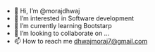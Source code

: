 - 👋 Hi, I’m @morajdhwaj
- 👀 I’m interested in Software development
- 🌱 I’m currently learning Bootstarp
- 💞️ I’m looking to collaborate on ...
- 📫 How to reach me dhwajmoraj7@gmail.com

<!---
morajdhwaj/morajdhwaj is a ✨ special ✨ repository because its `README.md` (this file) appears on your GitHub profile.
You can click the Preview link to take a look at your changes.
--->
